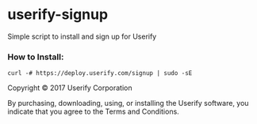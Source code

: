 # userify-signup
Simple script to install and sign up for Userify

### How to Install:

    curl -# https://deploy.userify.com/signup | sudo -sE 


Copyright &copy; 2017 Userify Corporation

By purchasing, downloading, using, or installing the Userify software, you indicate that you agree to the Terms and Conditions.

